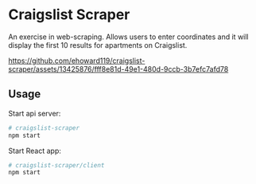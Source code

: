 # Craigslist Scraper
An exercise in web-scraping. Allows users to enter coordinates and it will display the first 10 results for apartments on Craigslist.


https://github.com/ehoward119/craigslist-scraper/assets/13425876/fff8e81d-49e1-480d-9ccb-3b7efc7afd78


## Usage

Start api server: 
```bash
# craigslist-scraper
npm start
```

Start React app:
```bash
# craigslist-scraper/client
npm start
```
